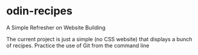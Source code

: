 # odin-recipes
A Simple Refresher on Website Building

The current project is just a simple (no CSS website) that displays a bunch of recipes.  Practice the use of Git from the command line